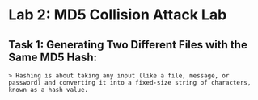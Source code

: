 # Lab 2: MD5 Collision Attack Lab

## Task 1: Generating Two Different Files with the Same MD5 Hash:
    > Hashing is about taking any input (like a file, message, or password) and converting it into a fixed-size string of characters, known as a hash value.
